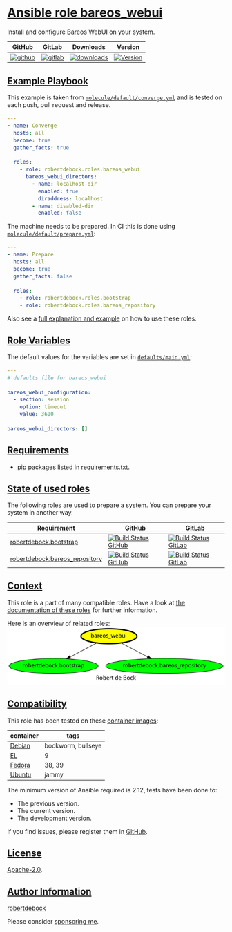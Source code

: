 # [Ansible role bareos_webui](#bareos_webui)

Install and configure [Bareos](https://www.bareos.com/) WebUI on your system.

|GitHub|GitLab|Downloads|Version|
|------|------|---------|-------|
|[![github](https://github.com/robertdebock/ansible-role-bareos_webui/workflows/Ansible%20Molecule/badge.svg)](https://github.com/robertdebock/ansible-role-bareos_webui/actions)|[![gitlab](https://gitlab.com/robertdebock-iac/ansible-role-bareos_webui/badges/master/pipeline.svg)](https://gitlab.com/robertdebock-iac/ansible-role-bareos_webui)|[![downloads](https://img.shields.io/ansible/role/d/robertdebock/bareos_webui)](https://galaxy.ansible.com/robertdebock/bareos_webui)|[![Version](https://img.shields.io/github/release/robertdebock/ansible-role-bareos_webui.svg)](https://github.com/robertdebock/ansible-role-bareos_webui/releases/)|

## [Example Playbook](#example-playbook)

This example is taken from [`molecule/default/converge.yml`](https://github.com/robertdebock/ansible-role-bareos_webui/blob/master/molecule/default/converge.yml) and is tested on each push, pull request and release.

```yaml
---
- name: Converge
  hosts: all
  become: true
  gather_facts: true

  roles:
    - role: robertdebock.roles.bareos_webui
      bareos_webui_directors:
        - name: localhost-dir
          enabled: true
          diraddress: localhost
        - name: disabled-dir
          enabled: false
```

The machine needs to be prepared. In CI this is done using [`molecule/default/prepare.yml`](https://github.com/robertdebock/ansible-role-bareos_webui/blob/master/molecule/default/prepare.yml):

```yaml
---
- name: Prepare
  hosts: all
  become: true
  gather_facts: false

  roles:
    - role: robertdebock.roles.bootstrap
    - role: robertdebock.roles.bareos_repository
```

Also see a [full explanation and example](https://robertdebock.nl/how-to-use-these-roles.html) on how to use these roles.

## [Role Variables](#role-variables)

The default values for the variables are set in [`defaults/main.yml`](https://github.com/robertdebock/ansible-role-bareos_webui/blob/master/defaults/main.yml):

```yaml
---
# defaults file for bareos_webui

bareos_webui_configuration:
  - section: session
    option: timeout
    value: 3600

bareos_webui_directors: []
```

## [Requirements](#requirements)

- pip packages listed in [requirements.txt](https://github.com/robertdebock/ansible-role-bareos_webui/blob/master/requirements.txt).

## [State of used roles](#state-of-used-roles)

The following roles are used to prepare a system. You can prepare your system in another way.

| Requirement | GitHub | GitLab |
|-------------|--------|--------|
|[robertdebock.bootstrap](https://galaxy.ansible.com/robertdebock/bootstrap)|[![Build Status GitHub](https://github.com/robertdebock/ansible-role-bootstrap/workflows/Ansible%20Molecule/badge.svg)](https://github.com/robertdebock/ansible-role-bootstrap/actions)|[![Build Status GitLab](https://gitlab.com/robertdebock-iac/ansible-role-bootstrap/badges/master/pipeline.svg)](https://gitlab.com/robertdebock-iac/ansible-role-bootstrap)|
|[robertdebock.bareos_repository](https://galaxy.ansible.com/robertdebock/bareos_repository)|[![Build Status GitHub](https://github.com/robertdebock/ansible-role-bareos_repository/workflows/Ansible%20Molecule/badge.svg)](https://github.com/robertdebock/ansible-role-bareos_repository/actions)|[![Build Status GitLab](https://gitlab.com/robertdebock-iac/ansible-role-bareos_repository/badges/master/pipeline.svg)](https://gitlab.com/robertdebock-iac/ansible-role-bareos_repository)|

## [Context](#context)

This role is a part of many compatible roles. Have a look at [the documentation of these roles](https://robertdebock.nl/) for further information.

Here is an overview of related roles:
![dependencies](https://raw.githubusercontent.com/robertdebock/ansible-role-bareos_webui/png/requirements.png "Dependencies")

## [Compatibility](#compatibility)

This role has been tested on these [container images](https://hub.docker.com/u/robertdebock):

|container|tags|
|---------|----|
|[Debian](https://hub.docker.com/r/robertdebock/debian)|bookworm, bullseye|
|[EL](https://hub.docker.com/r/robertdebock/enterpriselinux)|9|
|[Fedora](https://hub.docker.com/r/robertdebock/fedora)|38, 39|
|[Ubuntu](https://hub.docker.com/r/robertdebock/ubuntu)|jammy|

The minimum version of Ansible required is 2.12, tests have been done to:

- The previous version.
- The current version.
- The development version.

If you find issues, please register them in [GitHub](https://github.com/robertdebock/ansible-role-bareos_webui/issues).

## [License](#license)

[Apache-2.0](https://github.com/robertdebock/ansible-role-bareos_webui/blob/master/LICENSE).

## [Author Information](#author-information)

[robertdebock](https://robertdebock.nl/)

Please consider [sponsoring me](https://github.com/sponsors/robertdebock).
